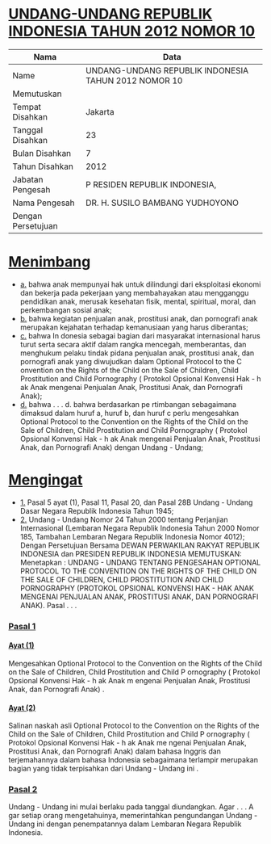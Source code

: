 # [UNDANG-UNDANG REPUBLIK INDONESIA TAHUN 2012 NOMOR 10](http://example.org/legal/document/uu/2012/10)

| Nama | Data |
| ------ | ----- |
|Name|UNDANG-UNDANG REPUBLIK INDONESIA TAHUN 2012 NOMOR 10|
|Memutuskan||
|Tempat Disahkan|Jakarta|
|Tanggal Disahkan|23|
|Bulan Disahkan|7|
|Tahun Disahkan|2012|
|Jabatan Pengesah|P RESIDEN REPUBLIK INDONESIA,|
|Nama Pengesah|DR. H. SUSILO BAMBANG YUDHOYONO|
|Dengan Persetujuan||
# [Menimbang](http://example.org/legal/document/uu/2012/10/menimbang)

* [a.](http://example.org/legal/document/uu/2012/10/menimbang/point/a) bahwa anak mempunyai hak untuk dilindungi dari eksploitasi ekonomi dan bekerja pada pekerjaan yang membahayakan atau mengganggu pendidikan anak, merusak kesehatan fisik, mental, spiritual, moral, dan perkembangan sosial anak;
* [b.](http://example.org/legal/document/uu/2012/10/menimbang/point/b) bahwa kegiatan penjualan anak, prostitusi anak, dan pornografi anak merupakan kejahatan terhadap kemanusiaan yang harus diberantas;
* [c.](http://example.org/legal/document/uu/2012/10/menimbang/point/c) bahwa In donesia sebagai bagian dari masyarakat internasional harus turut serta secara aktif dalam rangka mencegah, memberantas, dan menghukum pelaku tindak pidana penjualan anak, prostitusi anak, dan pornografi anak yang diwujudkan dalam Optional Protocol to the C onvention on the Rights of the Child on the Sale of Children, Child Prostitution and Child Pornography ( Protokol Opsional Konvensi Hak - h ak Anak mengenai Penjualan Anak, Prostitusi Anak, dan Pornografi Anak);
* [d.](http://example.org/legal/document/uu/2012/10/menimbang/point/d) bahwa . . . d. bahwa berdasarkan pe rtimbangan sebagaimana dimaksud dalam huruf a, huruf b, dan huruf c perlu mengesahkan Optional Protocol to the Convention on the Rights of the Child on the Sale of Children, Child Prostitution and Child Pornography ( Protokol Opsional Konvensi Hak - h ak Anak mengenai Penjualan Anak, Prostitusi Anak, dan Pornografi Anak) dengan Undang - Undang;
# [Mengingat](http://example.org/legal/document/uu/2012/10/mengingat)

* [1.](http://example.org/legal/document/uu/2012/10/mengingat/point/0001) Pasal 5 ayat (1), Pasal 11, Pasal 20, dan Pasal 28B Undang - Undang Dasar Negara Republik Indonesia Tahun 1945;
* [2.](http://example.org/legal/document/uu/2012/10/mengingat/point/0002) Undang - Undang Nomor 24 Tahun 2000 tentang Perjanjian Internasional (Lembaran Negara Republik Indonesia Tahun 2000 Nomor 185, Tambahan Lembaran Negara Republik Indonesia Nomor 4012); Dengan Persetujuan Bersama DEWAN PERWAKILAN RAKYAT REPUBLIK INDONESIA dan PRESIDEN REPUBLIK INDONESIA MEMUTUSKAN: Menetapkan : UNDANG - UNDANG TENTANG PENGESAHAN OPTIONAL PROTOCOL TO THE CONVENTION ON THE RIGHTS OF THE CHILD ON THE SALE OF CHILDREN, CHILD PROSTITUTION AND CHILD PORNOGRAPHY (PROTOKOL OPSIONAL KONVENSI HAK - HAK ANAK MENGENAI PENJUALAN ANAK, PROSTITUSI ANAK, DAN PORNOGRAFI ANAK). Pasal . . .

### [Pasal 1](http://example.org/legal/document/uu/2012/10/pasal/0001)

#### [Ayat (1)](http://example.org/legal/document/uu/2012/10/pasal/0001/version/20120723/ayat/0001)
Mengesahkan Optional Protocol to the Convention on the Rights of the Child on the Sale of Children, Child Prostitution and Child P ornography ( Protokol Opsional Konvensi Hak - h ak Anak m engenai Penjualan Anak, Prostitusi Anak, dan Pornografi Anak) .

#### [Ayat (2)](http://example.org/legal/document/uu/2012/10/pasal/0001/version/20120723/ayat/0002)
Salinan naskah asli Optional Protocol to the Convention on the Rights of the Child on the Sale of Children, Child Prostitution and Child P ornography ( Protokol Opsional Konvensi Hak - h ak Anak me ngenai Penjualan Anak, Prostitusi Anak, dan Pornografi Anak) dalam bahasa Inggris dan terjemahannya dalam bahasa Indonesia sebagaimana terlampir merupakan bagian yang tidak terpisahkan dari Undang - Undang ini .


### [Pasal 2](http://example.org/legal/document/uu/2012/10/pasal/0002)
Undang - Undang ini mulai berlaku pada tanggal diundangkan. Agar . . . A gar setiap orang mengetahuinya, memerintahkan pengundangan Undang - Undang ini dengan penempatannya dalam Lembaran Negara Republik Indonesia.
